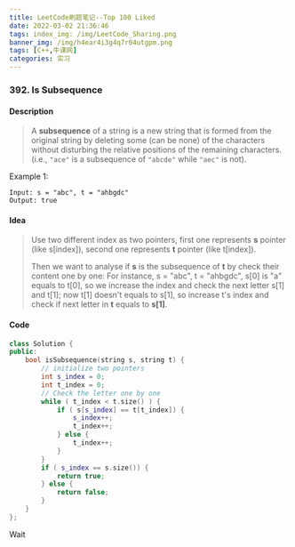 ```yaml
---
title: LeetCode刷题笔记--Top 100 Liked
date: 2022-03-02 21:36:46
tags: index_img: /img/LeetCode_Sharing.png
banner_img: /img/h4ear4i3g4q7r04utgpm.png
tags: [C++,牛课网]
categories: 实习
---
```


### 392. Is Subsequence

#### Description

> A **subsequence** of a string is a new string that is formed from the original string by deleting some (can be none) of the characters without disturbing the relative positions of the remaining characters. (i.e., `"ace"` is a subsequence of `"abcde"` while `"aec"` is not).

Example 1:

```
Input: s = "abc", t = "ahbgdc"
Output: true
```

#### Idea

>   Use two different index as two pointers, first one represents **s** pointer (like s[index]), second one represents **t** pointer (like t[index]).
>
>   Then we want to analyse if **s** is the subsequence of **t** by check their content one by one: For instance, s = "abc", t = "ahbgdc", s[0] is "a" equals to t[0], so we increase the index and check the next letter s[1] and t[1]; now t[1] doesn't equals to s[1], so increase t's index and check if next letter in **t** equals to **s[1]**.

#### Code

```c++
class Solution {
public:
    bool isSubsequence(string s, string t) {
      	// initialize two pointers
        int s_index = 0;
        int t_index = 0;
        // Check the letter one by one
        while ( t_index < t.size() ) {
            if ( s[s_index] == t[t_index]) {
                s_index++;
                t_index++;
            } else {
                t_index++;
            }
        }
        if ( s_index == s.size()) {
            return true;
        } else {
            return false;
        }
    }
};
```

Wait
